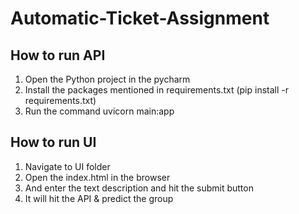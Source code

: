 # Automatic-Ticket-Assignment

## How to run API

1) Open the Python project in the pycharm 
2) Install the packages mentioned in requirements.txt (pip install -r requirements.txt)
3) Run the command uvicorn main:app


## How to run UI

1) Navigate to UI folder 
2) Open the index.html in the browser
3) And enter the text description and hit the submit button
4) It will hit the API & predict the group
